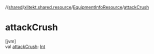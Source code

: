 //[shared](../../../index.md)/[xlitekt.shared.resource](../index.md)/[EquipmentInfoResource](index.md)/[attackCrush](attack-crush.md)

# attackCrush

[jvm]\
val [attackCrush](attack-crush.md): [Int](https://kotlinlang.org/api/latest/jvm/stdlib/kotlin/-int/index.html)
